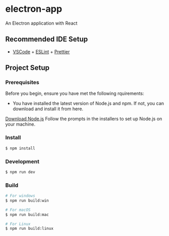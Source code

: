 # electron-app

An Electron application with React

## Recommended IDE Setup

- [VSCode](https://code.visualstudio.com/) + [ESLint](https://marketplace.visualstudio.com/items?itemName=dbaeumer.vscode-eslint) + [Prettier](https://marketplace.visualstudio.com/items?itemName=esbenp.prettier-vscode)

## Project Setup

### Prerequisites

Before you begin, ensure you have met the following rquirements: 

- You have installed the latest version of Node.js and npm. If not, you can download and install it from here.

[Download Node.js](https://nodejs.org/en/download)
Follow the prompts in the installers to set up Node.js on your machine.

### Install

```bash
$ npm install
```

### Development

```bash
$ npm run dev
```

### Build

```bash
# For windows
$ npm run build:win

# For macOS
$ npm run build:mac

# For Linux
$ npm run build:linux
```
